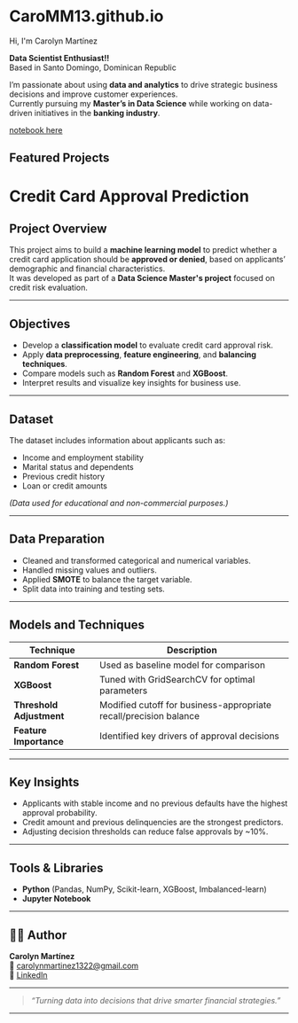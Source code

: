 # CaroMM13.github.io
 Hi, I'm Carolyn Martínez  

 **Data Scientist Enthusiast!!**  
 Based in Santo Domingo, Dominican Republic  

I’m passionate about using **data and analytics** to drive strategic business decisions and improve customer experiences.  
Currently pursuing my **Master’s in Data Science** while working on data-driven initiatives in the **banking industry**.  

[notebook here](./credit_card_approval.html)

##  Featured Projects 

#  Credit Card Approval Prediction

##  Project Overview
This project aims to build a **machine learning model** to predict whether a credit card application should be **approved or denied**, based on applicants’ demographic and financial characteristics.  
It was developed as part of a **Data Science Master's project** focused on credit risk evaluation.

---

##  Objectives
- Develop a **classification model** to evaluate credit card approval risk.
- Apply **data preprocessing**, **feature engineering**, and **balancing techniques**.
- Compare models such as **Random Forest** and **XGBoost**.
- Interpret results and visualize key insights for business use.

---

##  Dataset
The dataset includes information about applicants such as:
- Income and employment stability  
- Marital status and dependents  
- Previous credit history  
- Loan or credit amounts  

*(Data used for educational and non-commercial purposes.)*

---

##  Data Preparation
- Cleaned and transformed categorical and numerical variables.
- Handled missing values and outliers.
- Applied **SMOTE** to balance the target variable.
- Split data into training and testing sets.

---

##  Models and Techniques
| Technique | Description |
|------------|-------------|
| **Random Forest** | Used as baseline model for comparison |
| **XGBoost** | Tuned with GridSearchCV for optimal parameters |
| **Threshold Adjustment** | Modified cutoff for business-appropriate recall/precision balance |
| **Feature Importance** | Identified key drivers of approval decisions |

---

##  Key Insights
- Applicants with stable income and no previous defaults have the highest approval probability.  
- Credit amount and previous delinquencies are the strongest predictors.  
- Adjusting decision thresholds can reduce false approvals by ~10%.

---

##  Tools & Libraries
- **Python** (Pandas, NumPy, Scikit-learn, XGBoost, Imbalanced-learn)
- **Jupyter Notebook**

---

## 👩‍💻 Author
**Carolyn Martínez**  
📧 [carolynmartinez1322@gmail.com](mailto:carolynmartinez1322@gmail.com)  
🔗 [LinkedIn](https://www.linkedin.com/in/carolynmartinez13)  

---
> _“Turning data into decisions that drive smarter financial strategies.”_

---
